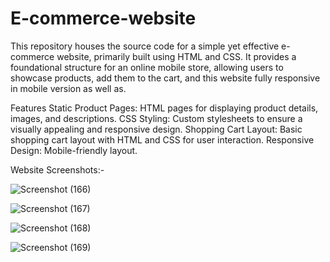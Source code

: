 # E-commerce-website
This repository houses the source code for a simple yet effective e-commerce website, primarily built using  HTML and CSS. It provides a foundational structure for an online mobile store, allowing users to showcase products,  add them to the cart, and this website fully responsive in mobile version as well as.


Features
Static Product Pages: HTML pages for displaying product details, images, and descriptions.
CSS Styling: Custom stylesheets to ensure a visually appealing and responsive design.
Shopping Cart Layout: Basic shopping cart layout with HTML and CSS for user interaction.
Responsive Design: Mobile-friendly layout.

Website Screenshots:-

![Screenshot (166)](https://github.com/kalpesh5282/E-commerce-website/assets/157707791/de04169a-be8a-4da4-8181-26ccb7c69b2d)


![Screenshot (167)](https://github.com/kalpesh5282/E-commerce-website/assets/157707791/6476e4e4-7e70-47e5-8dfc-f6f441452b87)

![Screenshot (168)](https://github.com/kalpesh5282/E-commerce-website/assets/157707791/9456f889-d50e-46d8-9a42-b702fd3f930a)

![Screenshot (169)](https://github.com/kalpesh5282/E-commerce-website/assets/157707791/4c19fe5a-4b83-4df0-8600-f6682a90322a)


